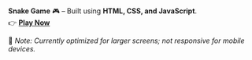 **Snake Game** 🎮 – Built using **HTML, CSS, and JavaScript**.  
👉 [**Play Now**](https://dhananjaysable370.github.io/Snake-Game/)  

📌 *Note: Currently optimized for larger screens; not responsive for mobile devices.*  

